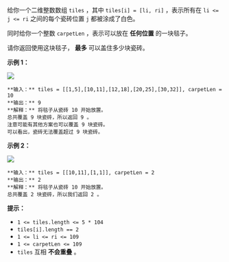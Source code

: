 给你一个二维整数数组 `tiles` ，其中 `tiles[i] = [li, ri]` ，表示所有在 `li <= j <= ri` 之间的每个瓷砖位置
`j` 都被涂成了白色。

同时给你一个整数 `carpetLen` ，表示可以放在  **任何位置**  的一块毯子。

请你返回使用这块毯子， **最多**  可以盖住多少块瓷砖。



**示例 1：**

![](https://assets.leetcode.com/uploads/2022/03/25/example1drawio3.png)

    
    
    **输入：** tiles = [[1,5],[10,11],[12,18],[20,25],[30,32]], carpetLen = 10
    **输出：** 9
    **解释：** 将毯子从瓷砖 10 开始放置。
    总共覆盖 9 块瓷砖，所以返回 9 。
    注意可能有其他方案也可以覆盖 9 块瓷砖。
    可以看出，瓷砖无法覆盖超过 9 块瓷砖。
    

**示例 2：**

![](https://assets.leetcode.com/uploads/2022/03/24/example2drawio.png)

    
    
    **输入：** tiles = [[10,11],[1,1]], carpetLen = 2
    **输出：** 2
    **解释：** 将毯子从瓷砖 10 开始放置。
    总共覆盖 2 块瓷砖，所以我们返回 2 。
    



**提示：**

  * `1 <= tiles.length <= 5 * 104`
  * `tiles[i].length == 2`
  * `1 <= li <= ri <= 109`
  * `1 <= carpetLen <= 109`
  * `tiles` 互相 **不会重叠**  。

